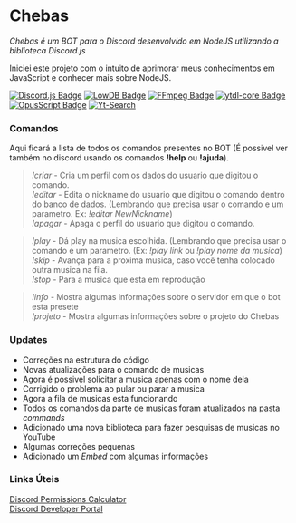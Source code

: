 # Chebas

_Chebas é um BOT para o Discord desenvolvido em NodeJS utilizando a biblioteca Discord.js_  

Iniciei este projeto com o intuito de aprimorar meus conhecimentos em JavaScript e conhecer mais sobre NodeJS.

[![Discord.js Badge](https://img.shields.io/badge/Discord.js-12.5.1-7489d2)](https://www.npmjs.com/package/discord.js)
[![LowDB Badge](https://img.shields.io/badge/Lowdb-1.0.0-blue)](https://www.npmjs.com/package/lowdb)
[![FFmpeg Badge](https://img.shields.io/badge/FFmpeg--static-4.3.0-green)](https://www.npmjs.com/package/ffmpeg-static)
[![ytdl-core Badge](https://img.shields.io/badge/Ytdl--Core-4.5.0-red)](https://www.npmjs.com/package/ytdl-core)
[![OpusScript Badge](https://img.shields.io/badge/OpusScript-0.0.8-lightgrey)](https://www.npmjs.com/package/opusscript)
[![Yt-Search](https://img.shields.io/badge/2.8.0-Yt--Search-%23FF1C12)](https://www.npmjs.com/package/yt-search)
### Comandos

Aqui ficará a lista de todos os comandos presentes no BOT (É possivel ver também no discord usando os comandos **!help** ou **!ajuda**).  

>*!criar* - Cria um perfil com os dados do usuario que digitou o comando.  
>*!editar* - Edita o nickname do usuario que digitou o comando dentro do banco de dados. (Lembrando que precisa usar o comando e um parametro. Ex: *!editar NewNickname*)  
>*!apagar* - Apaga o perfil do usuario que digitou o comando.  

>*!play* - Dá play na musica escolhida. (Lembrando que precisa usar o comando e um parametro. (Ex: *!play link* ou *!play nome da musica*)  
>*!skip* - Avança para a proxima musica, caso você tenha colocado outra musica na fila.  
>*!stop* - Para a musica que esta em reprodução  

>*!info* - Mostra algumas informações sobre o servidor em que o bot esta presete  
>*!projeto* - Mostra algumas informações sobre o projeto do Chebas  
### Updates

- Correções na estrutura do código  
- Novas atualizações para o comando de musicas
- Agora é possivel solicitar a musica apenas com o nome dela  
- Corrigido o problema ao pular ou parar a musica  
- Agora a fila de musicas esta funcionando    
- Todos os comandos da parte de musicas foram atualizados na pasta *commands*  
- Adicionado uma nova biblioteca para fazer pesquisas de musicas no YouTube  
- Algumas correções pequenas  
- Adicionado um *Embed* com algumas informações  
### Links Úteis

[Discord Permissions Calculator](https://discordapi.com/permissions.html)  
[Discord Developer Portal](https://discord.com/developers/applications)  
